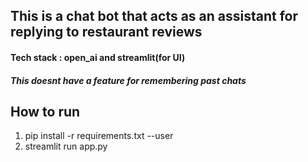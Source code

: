 ## This is a chat bot that acts as an assistant for replying to restaurant reviews

#### Tech stack : open_ai and streamlit(for UI)

##### This doesnt have a feature for remembering past chats

## How to run

<ol>
<li> pip install -r requirements.txt --user</li>
<li> streamlit run app.py</li>
</ol>

